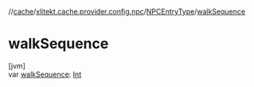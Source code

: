 //[cache](../../../index.md)/[xlitekt.cache.provider.config.npc](../index.md)/[NPCEntryType](index.md)/[walkSequence](walk-sequence.md)

# walkSequence

[jvm]\
var [walkSequence](walk-sequence.md): [Int](https://kotlinlang.org/api/latest/jvm/stdlib/kotlin/-int/index.html)
